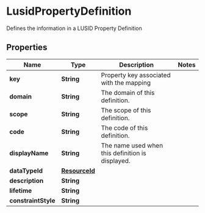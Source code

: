 

# LusidPropertyDefinition

Defines the information in a LUSID Property Definition

## Properties

| Name | Type | Description | Notes |
|------------ | ------------- | ------------- | -------------|
|**key** | **String** | Property key associated with the mapping |  |
|**domain** | **String** | The domain of this definition. |  |
|**scope** | **String** | The scope of this definition. |  |
|**code** | **String** | The code of this definition. |  |
|**displayName** | **String** | The name used when this definition is displayed. |  |
|**dataTypeId** | [**ResourceId**](ResourceId.md) |  |  |
|**description** | **String** |  |  |
|**lifetime** | **String** |  |  |
|**constraintStyle** | **String** |  |  |



